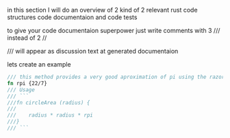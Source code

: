 in this section I will do an overview of 2 kind of 2 relevant rust code structures
code documentaion and code tests 

to give your code documentaion superpower just write comments with 3 /// instead of 2 // 

/// will appear as discussion text at generated documentaion

lets create an example
```Rust
/// this method provides a very good aproximation of pi using the razor 22/7
fn rpi {22/7}
/// Usage 
/// ```
///fn circleArea (radius) {
///    
///    radius * radius * rpi 
///}
/// ```
```
